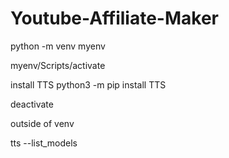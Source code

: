 # Youtube-Affiliate-Maker

python -m venv myenv

myenv/Scripts/activate

install TTS
	python3 -m pip install TTS

deactivate


outside of venv

tts --list_models
